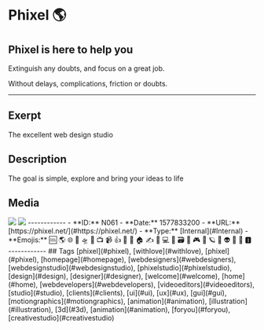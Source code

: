 # Phixel 🌎
## Phixel is here to help you
Extinguish any doubts, and focus on a great job.

Without delays, complications, friction or doubts.

------------
## Exerpt
The excellent web design studio
## Description
The goal is simple, explore and bring your ideas to life
## Media
<img src="media/development-loop.mp4">
<img src="media/we-are-phixel-celcius-development.mp4">
------------
- **ID:** N061
- **Date:** 1577833200
- **URL:** [https://phixel.net/](#https://phixel.net/)
- **Type:** [Internal](#Internal)
- **Emojis:** 🆒 🌎 🌐 🎨 🛸 📼 📺 📹 👍 🔗 📝 🏠 ✍️ 👨 💻 👑 🗃 👾 🎮 📲 🪐 🌟 👽 🚀 🌌 🅸
------------
## Tags
[phixel](#phixel), [withlove](#withlove), [phixel](#phixel), [homepage](#homepage), [webdesigners](#webdesigners), [webdesignstudio](#webdesignstudio), [phixelstudio](#phixelstudio), [design](#design), [designer](#designer), [welcome](#welcome), [home](#home), [webdevelopers](#webdevelopers), [videoeditors](#videoeditors), [studio](#studio), [clients](#clients), [ui](#ui), [ux](#ux), [gui](#gui), [motiongraphics](#motiongraphics), [animation](#animation), [illustration](#illustration), [3d](#3d), [animation](#animation), [foryou](#foryou), [creativestudio](#creativestudio)